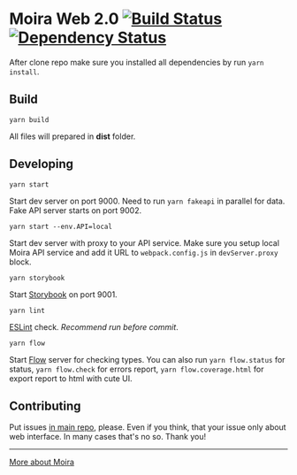 # Moira Web 2.0 [![Build Status](https://travis-ci.org/moira-alert/web2.0.svg?branch=master)](https://travis-ci.org/moira-alert/web2.0) [![Dependency Status](https://david-dm.org/moira-alert/web2.0.svg)](https://david-dm.org/moira-alert/web2.0)

After clone repo make sure you installed all dependencies by run `yarn install`.

## Build

`yarn build`

All files will prepared in **dist** folder.

## Developing

`yarn start`

Start dev server on port 9000. Need to run `yarn fakeapi` in parallel for data. Fake API server starts on port 9002.

`yarn start --env.API=local`

Start dev server with proxy to your API service. Make sure you setup local Moira API service and add it URL to `webpack.config.js` in `devServer.proxy` block.

`yarn storybook`

Start [Storybook](https://storybook.js.org) on port 9001.

`yarn lint`

[ESLint](https://eslint.org) check. _Recommend run before commit_.

`yarn flow`

Start [Flow](https://flow.org) server for checking types. You can also run `yarn flow.status` for status, `yarn flow.check` for errors report, `yarn flow.coverage.html` for export report to html with cute UI.

## Contributing

Put issues [in main repo](https://github.com/moira-alert/moira/issues), please. Even if you think, that your issue only about web interface. In many cases that's no so. Thank you!

---

[More about Moira](https://github.com/moira-alert/moira/blob/master/README.md)
